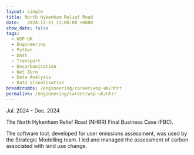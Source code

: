 ```yaml
---
layout: single
title: North Hykenham Relief Road
date:   2024-12-21 11:00:00 +0000
show_date: false
tags: 
  - WSP UK
  - Engineering
  - Python
  - Dash
  - Transport
  - Decarbonisation
  - Net Zero
  - Data Analysis
  - Data Visualisation
breadcrumbs: /engineering/career/wsp-uk/nhrr
permalink: /engineering/career/wsp-uk/nhrr
---
```

Jul. 2024 - Dec. 2024

The North Hykenham Relief Road (NHRR) Final Business Case (FBC).

The software tool, developed for user emissions assessment, was used by the Strategic Modelling team.
I led and managed the assessment of carbon associated with land use change.
